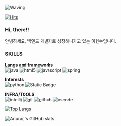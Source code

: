 ![Waving](https://capsule-render.vercel.app/api?type=waving&height=250&color=gradient&text=Hi,%20I'm%20HYEONSU&fontAlignY=39&fontSize=60&rotate=-3&textBg=false)

[![Hits](https://hits.seeyoufarm.com/api/count/incr/badge.svg?url=https%3A%2F%2Fgithub.com%2Flhysu%2Fhit-counter&count_bg=%2338E2E4&title_bg=%230CA0BA&icon=hey.svg&icon_color=%23E7E7E7&title=&edge_flat=true)](https://hits.seeyoufarm.com)

### Hi, there!!
안녕하세요, 백엔드 개발자로 성장해나가고 있는 이현수입니다.
<br>
### SKILLS
**Langs and frameworks**<br>
![java](https://img.shields.io/badge/java-ffffff.svg?&style=for-the-badge&logo=openjdk&logoColor=black)
![html5](https://img.shields.io/badge/html5-E34F26.svg?&style=for-the-badge&logo=html5&logoColor=white)
![javascript](https://img.shields.io/badge/javascript-F7DF1E.svg?&style=for-the-badge&logo=javascript&logoColor=white)
![spring](https://img.shields.io/badge/spring-6DB33F.svg?&style=for-the-badge&logo=spring&logoColor=white)

**Interests**<br>
![python](https://img.shields.io/badge/python-3776AB.svg?&style=for-the-badge&logo=python&logoColor=white)
![Static Badge](https://img.shields.io/badge/C%2B%2B-00599C?style=for-the-badge&logo=cplusplus&logoColor=white)


**INFRA/TOOLS**<br>
![intellij](https://img.shields.io/badge/intellij-000000.svg?&style=for-the-badge&logo=intellijidea&logoColor=white)
![git](https://img.shields.io/badge/git-F05032.svg?&style=for-the-badge&logo=git&logoColor=white)
![github](https://img.shields.io/badge/github-181717.svg?&style=for-the-badge&logo=github&logoColor=white)
![vscode](https://img.shields.io/badge/vscode-007ACC.svg?&style=for-the-badge&logo=visualstudiocode&logoColor=white)

[![Top Langs](https://github-readme-stats.vercel.app/api/top-langs/?username=lhysu&layout=donut)](https://github.com/anuraghazra/github-readme-stats)

![Anurag's GitHub stats](https://github-readme-stats.vercel.app/api?username=lhysu&show_icons=true&theme=tokyonight&hide=stars,contribs)
